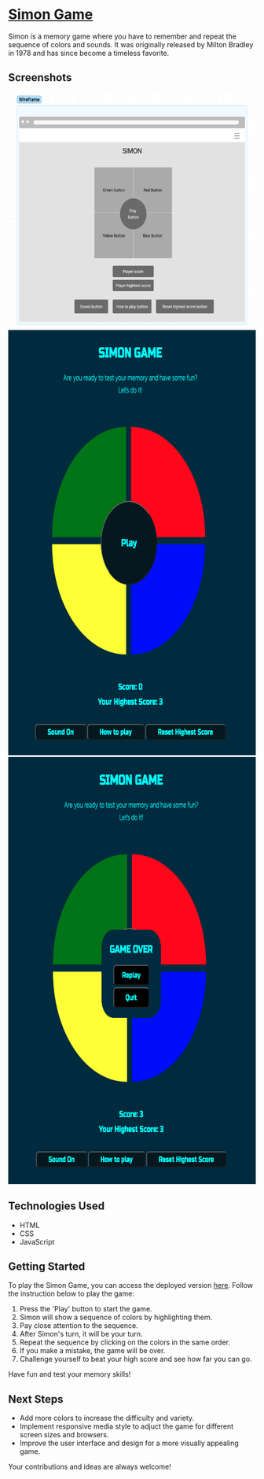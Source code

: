 # [Simon Game](https://apple-supaporn.github.io/project-1-simon-game/)
Simon is a memory game where you have to remember and repeat the sequence of colors and sounds. It was originally released by Milton Bradley in 1978 and has since become a timeless favorite.

## Screenshots
<img src="/assets/images/simon-wireframe.png" alt="Wireframe" width="635" height="480">
<img src="/assets/images/simon-actualgame-start.png" alt="ActualGame-Start" width="735" height="865">
<img src="/assets/images/simon-actualgame-endgame.png" alt="ActualGame-EndGame" width="735" height="869">

## Technologies Used
- HTML
- CSS
- JavaScript

## Getting Started
To play the Simon Game, you can access the deployed version [here](https://apple-supaporn.github.io/project-1-simon-game/).
Follow the instruction below to play the game:
1. Press the 'Play' button to start the game.
2. Simon will show a sequence of colors by highlighting them.
3. Pay close attention to the sequence.
4. After Simon's turn, it will be your turn.
5. Repeat the sequence by clicking on the colors in the same order.
6. If you make a mistake, the game will be over.
7. Challenge yourself to beat your high score and see how far you can go.

Have fun and test your memory skills!

## Next Steps
- Add more colors to increase the difficulty and variety. 
- Implement responsive media style to adjuct the game for different screen sizes and browsers. 
- Improve the user interface and design for a more visually appealing game. 

Your contributions and ideas are always welcome!
